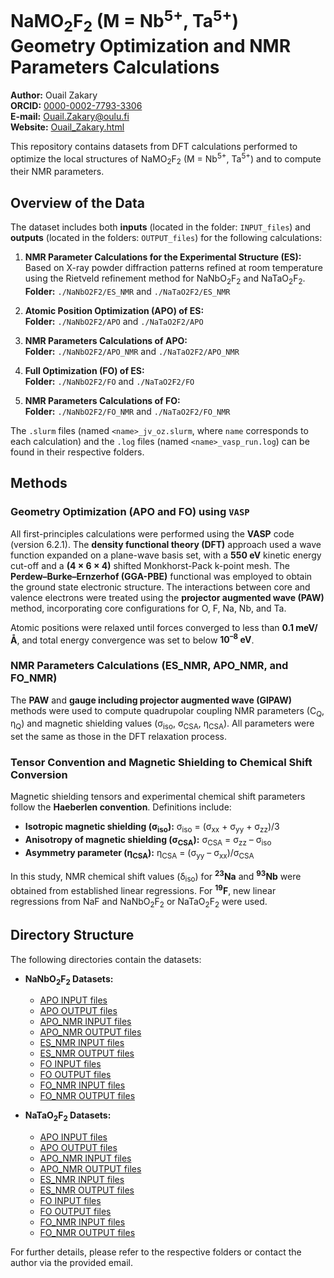 # NaMO<sub>2</sub>F<sub>2</sub> (M = Nb<sup>5+</sup>, Ta<sup>5+</sup>) Geometry Optimization and NMR Parameters Calculations

**Author:** Ouail Zakary  
**ORCID:** [0000-0002-7793-3306](https://orcid.org/0000-0002-7793-3306)  
**E-mail:** [Ouail.Zakary@oulu.fi](mailto:Ouail.Zakary@oulu.fi)  
**Website:** [Ouail_Zakary.html](https://cc.oulu.fi/~nmrwww/members/Ouail_Zakary.html)

This repository contains datasets from DFT calculations performed to optimize the local structures of NaMO<sub>2</sub>F<sub>2</sub> (M = Nb<sup>5+</sup>, Ta<sup>5+</sup>) and to compute their NMR parameters.

## Overview of the Data

The dataset includes both **inputs** (located in the folder: `INPUT_files`) and **outputs** (located in the folders: `OUTPUT_files`) for the following calculations:

1. **NMR Parameter Calculations for the Experimental Structure (ES):**  
   Based on X-ray powder diffraction patterns refined at room temperature using the Rietveld refinement method for NaNbO<sub>2</sub>F<sub>2</sub> and NaTaO<sub>2</sub>F<sub>2</sub>.  
   **Folder:** `./NaNbO2F2/ES_NMR` and `./NaTaO2F2/ES_NMR`

2. **Atomic Position Optimization (APO) of ES:**  
   **Folder:** `./NaNbO2F2/APO` and `./NaTaO2F2/APO`

3. **NMR Parameters Calculations of APO:**  
   **Folder:** `./NaNbO2F2/APO_NMR` and `./NaTaO2F2/APO_NMR`

4. **Full Optimization (FO) of ES:**  
   **Folder:** `./NaNbO2F2/FO` and `./NaTaO2F2/FO`

5. **NMR Parameters Calculations of FO:**  
   **Folder:** `./NaNbO2F2/FO_NMR` and `./NaTaO2F2/FO_NMR`

The `.slurm` files (named `<name>_jv_oz.slurm`, where `name` corresponds to each calculation) and the `.log` files (named `<name>_vasp_run.log`) can be found in their respective folders.

## Methods

### Geometry Optimization (APO and FO) using `VASP`

All first-principles calculations were performed using the **VASP** code (version 6.2.1). The **density functional theory (DFT)** approach used a wave function expanded on a plane-wave basis set, with a **550 eV** kinetic energy cut-off and a **(4 × 6 × 4)** shifted Monkhorst-Pack k-point mesh. The **Perdew–Burke–Ernzerhof (GGA-PBE)** functional was employed to obtain the ground state electronic structure. The interactions between core and valence electrons were treated using the **projector augmented wave (PAW)** method, incorporating core configurations for O, F, Na, Nb, and Ta.

Atomic positions were relaxed until forces converged to less than **0.1 meV/Å**, and total energy convergence was set to below **10<sup>–8</sup> eV**.

### NMR Parameters Calculations (ES_NMR, APO_NMR, and FO_NMR)

The **PAW** and **gauge including projector augmented wave (GIPAW)** methods were used to compute quadrupolar coupling NMR parameters (C<sub>Q</sub>, η<sub>Q</sub>) and magnetic shielding values (σ<sub>iso</sub>, σ<sub>CSA</sub>, η<sub>CSA</sub>). All parameters were set the same as those in the DFT relaxation process.

### Tensor Convention and Magnetic Shielding to Chemical Shift Conversion

Magnetic shielding tensors and experimental chemical shift parameters follow the **Haeberlen convention**. Definitions include:

- **Isotropic magnetic shielding (σ<sub>iso</sub>):** σ<sub>iso</sub> = (σ<sub>xx</sub> + σ<sub>yy</sub> + σ<sub>zz</sub>)/3  
- **Anisotropy of magnetic shielding (σ<sub>CSA</sub>):** σ<sub>CSA</sub> = σ<sub>zz</sub> – σ<sub>iso</sub>  
- **Asymmetry parameter (η<sub>CSA</sub>):** η<sub>CSA</sub> = (σ<sub>yy</sub> – σ<sub>xx</sub>)/σ<sub>CSA</sub>

In this study, NMR chemical shift values (δ<sub>iso</sub>) for **<sup>23</sup>Na** and **<sup>93</sup>Nb** were obtained from established linear regressions. For **<sup>19</sup>F**, new linear regressions from NaF and NaNbO<sub>2</sub>F<sub>2</sub> or NaTaO<sub>2</sub>F<sub>2</sub> were used.

## Directory Structure

The following directories contain the datasets:

- **NaNbO<sub>2</sub>F<sub>2</sub> Datasets:**
  - [APO INPUT files](./NaNbO2F2/APO/INPUT_files)
  - [APO OUTPUT files](./NaNbO2F2/APO/OUTPUT_files)
  - [APO_NMR INPUT files](./NaNbO2F2/APO_NMR/INPUT_files)
  - [APO_NMR OUTPUT files](./NaNbO2F2/APO_NMR/OUTPUT_files)
  - [ES_NMR INPUT files](./NaNbO2F2/ES_NMR/INPUT_files)
  - [ES_NMR OUTPUT files](./NaNbO2F2/ES_NMR/OUTPUT_files)
  - [FO INPUT files](./NaNbO2F2/FO/INPUT_files)
  - [FO OUTPUT files](./NaNbO2F2/FO/OUTPUT_files)
  - [FO_NMR INPUT files](./NaNbO2F2/FO_NMR/INPUT_files)
  - [FO_NMR OUTPUT files](./NaNbO2F2/FO_NMR/OUTPUT_files)

- **NaTaO<sub>2</sub>F<sub>2</sub> Datasets:**
  - [APO INPUT files](./NaTaO2F2/APO/INPUT_files)
  - [APO OUTPUT files](./NaTaO2F2/APO/OUTPUT_files)
  - [APO_NMR INPUT files](./NaTaO2F2/APO_NMR/INPUT_files)
  - [APO_NMR OUTPUT files](./NaTaO2F2/APO_NMR/OUTPUT_files)
  - [ES_NMR INPUT files](./NaTaO2F2/ES_NMR/INPUT_files)
  - [ES_NMR OUTPUT files](./NaTaO2F2/ES_NMR/OUTPUT_files)
  - [FO INPUT files](./NaTaO2F2/FO/INPUT_files)
  - [FO OUTPUT files](./NaTaO2F2/FO/OUTPUT_files)
  - [FO_NMR INPUT files](./NaTaO2F2/FO_NMR/INPUT_files)
  - [FO_NMR OUTPUT files](./NaTaO2F2/FO_NMR/OUTPUT_files)

For further details, please refer to the respective folders or contact the author via the provided email.
